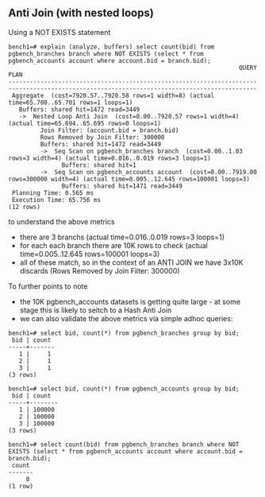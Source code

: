 ## Anti Join (with nested loops)

Using a NOT EXISTS statement 
```
bench1=# explain (analyze, buffers) select count(bid) from pgbench_branches branch where NOT EXISTS (select * from pgbench_accounts account where account.bid = branch.bid);
                                                                 QUERY PLAN                                                                 
--------------------------------------------------------------------------------------------------------------------------------------------
 Aggregate  (cost=7920.57..7920.58 rows=1 width=8) (actual time=65.700..65.701 rows=1 loops=1)
   Buffers: shared hit=1472 read=3449
   ->  Nested Loop Anti Join  (cost=0.00..7920.57 rows=1 width=4) (actual time=65.694..65.695 rows=0 loops=1)
         Join Filter: (account.bid = branch.bid)
         Rows Removed by Join Filter: 300000
         Buffers: shared hit=1472 read=3449
         ->  Seq Scan on pgbench_branches branch  (cost=0.00..1.03 rows=3 width=4) (actual time=0.016..0.019 rows=3 loops=1)
               Buffers: shared hit=1
         ->  Seq Scan on pgbench_accounts account  (cost=0.00..7919.00 rows=300000 width=4) (actual time=0.005..12.645 rows=100001 loops=3)
               Buffers: shared hit=1471 read=3449
 Planning Time: 0.565 ms
 Execution Time: 65.756 ms
(12 rows)
```

to understand the above metrics
* there are 3 branchs (actual time=0.016..0.019 rows=3 loops=1)
* for each each branch there are 10K rows to check (actual time=0.005..12.645 rows=100001 loops=3)
* all of these match, so in the context of an ANTI JOIN we have 3x10K discards (Rows Removed by Join Filter: 300000)

To further points to note
* the 10K pgbench_accounts datasets is getting quite large - at some stage this is likely to seitch to a Hash Anti Join
* we can also validate the above metrics via simple adhoc queries:

```
bench1=# select bid, count(*) from pgbench_branches group by bid;
 bid | count 
-----+-------
   1 |     1
   2 |     1
   3 |     1
(3 rows)

bench1=# select bid, count(*) from pgbench_accounts group by bid;
 bid | count  
-----+--------
   1 | 100000
   2 | 100000
   3 | 100000
(3 rows)

bench1=# select count(bid) from pgbench_branches branch where NOT EXISTS (select * from pgbench_accounts account where account.bid = branch.bid);
 count 
-------
     0
(1 row)
```